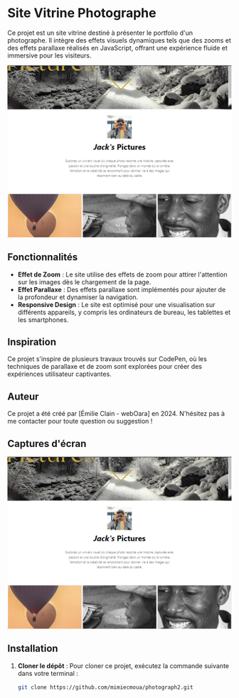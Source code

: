 # Site Vitrine Photographe

Ce projet est un site vitrine destiné à présenter le portfolio d'un photographe. Il intègre des effets visuels dynamiques tels que des zooms et des effets parallaxe réalisés en JavaScript, offrant une expérience fluide et immersive pour les visiteurs.

![Screenshot](./img/captureSite.png)

## Fonctionnalités

- **Effet de Zoom** : Le site utilise des effets de zoom pour attirer l'attention sur les images dès le chargement de la page.
- **Effet Parallaxe** : Des effets parallaxe sont implémentés pour ajouter de la profondeur et dynamiser la navigation.
- **Responsive Design** : Le site est optimisé pour une visualisation sur différents appareils, y compris les ordinateurs de bureau, les tablettes et les smartphones.

## Inspiration

Ce projet s'inspire de plusieurs travaux trouvés sur CodePen, où les techniques de parallaxe et de zoom sont explorées pour créer des expériences utilisateur captivantes.

## Auteur

Ce projet a été créé par [Émilie Clain - webOara] en 2024. N'hésitez pas à me contacter pour toute question ou suggestion !

## Captures d'écran

![Page d'accueil](./img/captureSite.png)

## Installation

1. **Cloner le dépôt** : Pour cloner ce projet, exécutez la commande suivante dans votre terminal :

   ```bash
   git clone https://github.com/mimiecmoua/photograph2.git
   ```
